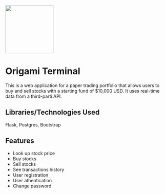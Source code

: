 <img src="/static/favicon.ico" height="150px">

# Origami Terminal
This is a web application for a paper trading portfolio that allows users to buy and sell stocks with a starting fund of $10,000 USD. It uses real-time data from a third-parti API. 

## Libraries/Technologies Used
Flask, Postgres, Bootstrap

## Features
- Look up stock price
- Buy stocks
- Sell stocks
- See transactions history
- User registration
- User athentication
- Change password

